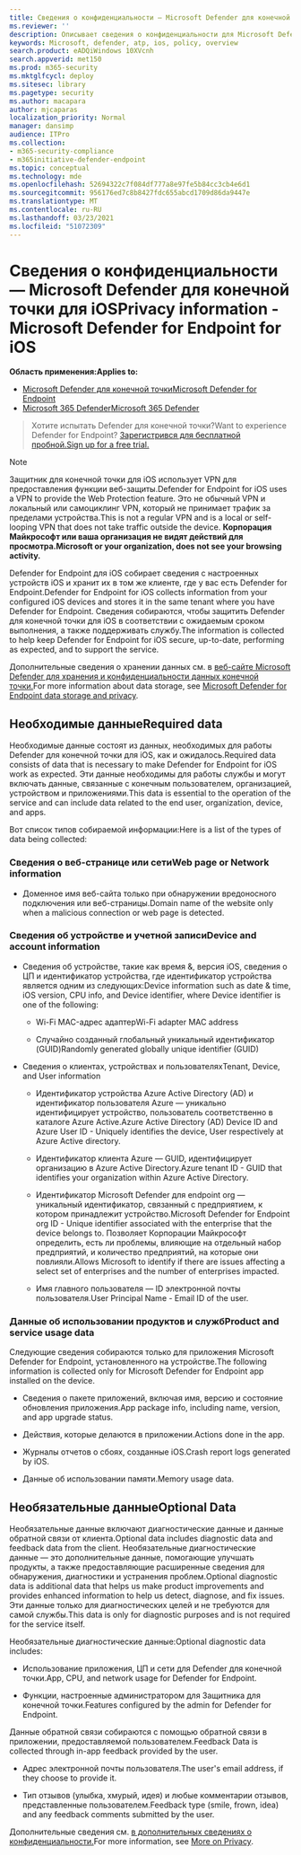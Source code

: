 ```yaml
---
title: Сведения о конфиденциальности — Microsoft Defender для конечной точки для iOS
ms.reviewer: ''
description: Описывает сведения о конфиденциальности для Microsoft Defender для конечной точки для iOS
keywords: Microsoft, defender, atp, ios, policy, overview
search.product: eADQiWindows 10XVcnh
search.appverid: met150
ms.prod: m365-security
ms.mktglfcycl: deploy
ms.sitesec: library
ms.pagetype: security
ms.author: macapara
author: mjcaparas
localization_priority: Normal
manager: dansimp
audience: ITPro
ms.collection:
- m365-security-compliance
- m365initiative-defender-endpoint
ms.topic: conceptual
ms.technology: mde
ms.openlocfilehash: 52694322c7f084df777a8e97fe5b84cc3cb4e6d1
ms.sourcegitcommit: 956176ed7c8b8427fdc655abcd1709d86da9447e
ms.translationtype: MT
ms.contentlocale: ru-RU
ms.lasthandoff: 03/23/2021
ms.locfileid: "51072309"
---
```

# <a name="privacy-information---microsoft-defender-for-endpoint-for-ios"></a><span data-ttu-id="dc04d-104">Сведения о конфиденциальности — Microsoft Defender для конечной точки для iOS</span><span class="sxs-lookup"><span data-stu-id="dc04d-104">Privacy information - Microsoft Defender for Endpoint for iOS</span></span>

<span data-ttu-id="dc04d-105">**Область применения:**</span><span class="sxs-lookup"><span data-stu-id="dc04d-105">**Applies to:**</span></span>
- [<span data-ttu-id="dc04d-106">Microsoft Defender для конечной точки</span><span class="sxs-lookup"><span data-stu-id="dc04d-106">Microsoft Defender for Endpoint</span></span>](https://go.microsoft.com/fwlink/p/?linkid=2146631)
- [<span data-ttu-id="dc04d-107">Microsoft 365 Defender</span><span class="sxs-lookup"><span data-stu-id="dc04d-107">Microsoft 365 Defender</span></span>](https://go.microsoft.com/fwlink/?linkid=2118804)

> <span data-ttu-id="dc04d-108">Хотите испытать Defender для конечной точки?</span><span class="sxs-lookup"><span data-stu-id="dc04d-108">Want to experience Defender for Endpoint?</span></span> [<span data-ttu-id="dc04d-109">Зарегистрився для бесплатной пробной.</span><span class="sxs-lookup"><span data-stu-id="dc04d-109">Sign up for a free trial.</span></span>](https://www.microsoft.com/microsoft-365/windows/microsoft-defender-atp?ocid=docs-wdatp-investigateip-abovefoldlink)

> [!NOTE]
> <span data-ttu-id="dc04d-110">Защитник для конечной точки для iOS использует VPN для предоставления функции веб-защиты.</span><span class="sxs-lookup"><span data-stu-id="dc04d-110">Defender for Endpoint for iOS uses a VPN to provide the Web Protection feature.</span></span> <span data-ttu-id="dc04d-111">Это не обычный VPN и локальный или самоциклинг VPN, который не принимает трафик за пределами устройства.</span><span class="sxs-lookup"><span data-stu-id="dc04d-111">This is not a regular VPN and is a local or self-looping VPN that does not take traffic outside the device.</span></span> <span data-ttu-id="dc04d-112">**Корпорация Майкрософт или ваша организация не видят действий для просмотра.**</span><span class="sxs-lookup"><span data-stu-id="dc04d-112">**Microsoft or your organization, does not see your browsing activity.**</span></span>

<span data-ttu-id="dc04d-113">Defender for Endpoint для iOS собирает сведения с настроенных устройств iOS и хранит их в том же клиенте, где у вас есть Defender for Endpoint.</span><span class="sxs-lookup"><span data-stu-id="dc04d-113">Defender for Endpoint for iOS collects information from your configured iOS devices and stores it in the same tenant where you have Defender for Endpoint.</span></span> <span data-ttu-id="dc04d-114">Сведения собираются, чтобы защитить Defender для конечной точки для iOS в соответствии с ожидаемым сроком выполнения, а также поддерживать службу.</span><span class="sxs-lookup"><span data-stu-id="dc04d-114">The information is collected to help keep Defender for Endpoint for iOS secure, up-to-date, performing as expected, and to support the service.</span></span>

<span data-ttu-id="dc04d-115">Дополнительные сведения о хранении данных см. в [веб-сайте Microsoft Defender для хранения и конфиденциальности данных конечной точки.](data-storage-privacy.md)</span><span class="sxs-lookup"><span data-stu-id="dc04d-115">For more information about data storage, see [Microsoft Defender for Endpoint data storage and privacy](data-storage-privacy.md).</span></span>

## <a name="required-data"></a><span data-ttu-id="dc04d-116">Необходимые данные</span><span class="sxs-lookup"><span data-stu-id="dc04d-116">Required data</span></span> 

<span data-ttu-id="dc04d-117">Необходимые данные состоят из данных, необходимых для работы Defender для конечной точки для iOS, как и ожидалось.</span><span class="sxs-lookup"><span data-stu-id="dc04d-117">Required data consists of data that is necessary to make Defender for Endpoint for iOS work as expected.</span></span> <span data-ttu-id="dc04d-118">Эти данные необходимы для работы службы и могут включать данные, связанные с конечным пользователем, организацией, устройством и приложениями.</span><span class="sxs-lookup"><span data-stu-id="dc04d-118">This data is essential to the operation of the service and can include data related to the end user, organization, device, and apps.</span></span> 

<span data-ttu-id="dc04d-119">Вот список типов собираемой информации:</span><span class="sxs-lookup"><span data-stu-id="dc04d-119">Here is a list of the types of data being collected:</span></span> 

### <a name="web-page-or-network-information"></a><span data-ttu-id="dc04d-120">Сведения о веб-странице или сети</span><span class="sxs-lookup"><span data-stu-id="dc04d-120">Web page or Network information</span></span> 

- <span data-ttu-id="dc04d-121">Доменное имя веб-сайта только при обнаружении вредоносного подключения или веб-страницы.</span><span class="sxs-lookup"><span data-stu-id="dc04d-121">Domain name of the website only when a malicious connection or web page is detected.</span></span> 

### <a name="device-and-account-information"></a><span data-ttu-id="dc04d-122">Сведения об устройстве и учетной записи</span><span class="sxs-lookup"><span data-stu-id="dc04d-122">Device and account information</span></span> 

- <span data-ttu-id="dc04d-123">Сведения об устройстве, такие как время &, версия iOS, сведения о ЦП и идентификатор устройства, где идентификатор устройства является одним из следующих:</span><span class="sxs-lookup"><span data-stu-id="dc04d-123">Device information such as date & time, iOS version, CPU info, and Device identifier, where Device identifier is one of the following:</span></span> 

    - <span data-ttu-id="dc04d-124">Wi-Fi MAC-адрес адаптер</span><span class="sxs-lookup"><span data-stu-id="dc04d-124">Wi-Fi adapter MAC address</span></span> 

    - <span data-ttu-id="dc04d-125">Случайно созданный глобальный уникальный идентификатор (GUID)</span><span class="sxs-lookup"><span data-stu-id="dc04d-125">Randomly generated globally unique identifier (GUID)</span></span> 

- <span data-ttu-id="dc04d-126">Сведения о клиентах, устройствах и пользователях</span><span class="sxs-lookup"><span data-stu-id="dc04d-126">Tenant, Device, and User information</span></span> 

    - <span data-ttu-id="dc04d-127">Идентификатор устройства Azure Active Directory (AD) и идентификатор пользователя Azure — уникально идентифицирует устройство, пользователь соответственно в каталоге Azure Active.</span><span class="sxs-lookup"><span data-stu-id="dc04d-127">Azure Active Directory (AD) Device ID and Azure User ID - Uniquely identifies the device, User respectively at Azure Active directory.</span></span> 

    - <span data-ttu-id="dc04d-128">Идентификатор клиента Azure — GUID, идентифицирует организацию в Azure Active Directory.</span><span class="sxs-lookup"><span data-stu-id="dc04d-128">Azure tenant ID - GUID that identifies your organization within Azure Active Directory.</span></span> 

    - <span data-ttu-id="dc04d-129">Идентификатор Microsoft Defender для endpoint org — уникальный идентификатор, связанный с предприятием, к котором принадлежит устройство.</span><span class="sxs-lookup"><span data-stu-id="dc04d-129">Microsoft Defender for Endpoint org ID - Unique identifier associated with the enterprise that the device belongs to.</span></span> <span data-ttu-id="dc04d-130">Позволяет Корпорации Майкрософт определить, есть ли проблемы, влияющие на отдельный набор предприятий, и количество предприятий, на которые они повлияли.</span><span class="sxs-lookup"><span data-stu-id="dc04d-130">Allows Microsoft to identify if there are issues affecting a select set of enterprises and the number of enterprises impacted.</span></span> 

    - <span data-ttu-id="dc04d-131">Имя главного пользователя — ID электронной почты пользователя.</span><span class="sxs-lookup"><span data-stu-id="dc04d-131">User Principal Name - Email ID of the user.</span></span> 

### <a name="product-and-service-usage-data"></a><span data-ttu-id="dc04d-132">Данные об использовании продуктов и служб</span><span class="sxs-lookup"><span data-stu-id="dc04d-132">Product and service usage data</span></span> 

<span data-ttu-id="dc04d-133">Следующие сведения собираются только для приложения Microsoft Defender for Endpoint, установленного на устройстве.</span><span class="sxs-lookup"><span data-stu-id="dc04d-133">The following information is collected only for Microsoft Defender for Endpoint app installed on the device.</span></span> 

- <span data-ttu-id="dc04d-134">Сведения о пакете приложений, включая имя, версию и состояние обновления приложения.</span><span class="sxs-lookup"><span data-stu-id="dc04d-134">App package info, including name, version, and app upgrade status.</span></span> 

- <span data-ttu-id="dc04d-135">Действия, которые делаются в приложении.</span><span class="sxs-lookup"><span data-stu-id="dc04d-135">Actions done in the app.</span></span> 

- <span data-ttu-id="dc04d-136">Журналы отчетов о сбоях, созданные iOS.</span><span class="sxs-lookup"><span data-stu-id="dc04d-136">Crash report logs generated by iOS.</span></span> 

- <span data-ttu-id="dc04d-137">Данные об использовании памяти.</span><span class="sxs-lookup"><span data-stu-id="dc04d-137">Memory usage data.</span></span> 

## <a name="optional-data"></a><span data-ttu-id="dc04d-138">Необязательные данные</span><span class="sxs-lookup"><span data-stu-id="dc04d-138">Optional Data</span></span> 

<span data-ttu-id="dc04d-139">Необязательные данные включают диагностические данные и данные обратной связи от клиента.</span><span class="sxs-lookup"><span data-stu-id="dc04d-139">Optional data includes diagnostic data and feedback data from the client.</span></span> <span data-ttu-id="dc04d-140">Необязательные диагностические данные — это дополнительные данные, помогающие улучшать продукты, а также предоставляющие расширенные сведения для обнаружения, диагностики и устранения проблем.</span><span class="sxs-lookup"><span data-stu-id="dc04d-140">Optional diagnostic data is additional data that helps us make product improvements and provides enhanced information to help us detect, diagnose, and fix issues.</span></span> <span data-ttu-id="dc04d-141">Эти данные только для диагностических целей и не требуются для самой службы.</span><span class="sxs-lookup"><span data-stu-id="dc04d-141">This data is only for diagnostic purposes and is not required for the service itself.</span></span> 

<span data-ttu-id="dc04d-142">Необязательные диагностические данные:</span><span class="sxs-lookup"><span data-stu-id="dc04d-142">Optional diagnostic data includes:</span></span> 

- <span data-ttu-id="dc04d-143">Использование приложения, ЦП и сети для Defender для конечной точки.</span><span class="sxs-lookup"><span data-stu-id="dc04d-143">App, CPU, and network usage for Defender for Endpoint.</span></span> 

- <span data-ttu-id="dc04d-144">Функции, настроенные администратором для Защитника для конечной точки.</span><span class="sxs-lookup"><span data-stu-id="dc04d-144">Features configured by the admin for Defender for Endpoint.</span></span> 

<span data-ttu-id="dc04d-145">Данные обратной связи собираются с помощью обратной связи в приложении, предоставляемой пользователем.</span><span class="sxs-lookup"><span data-stu-id="dc04d-145">Feedback Data is collected through in-app feedback provided by the user.</span></span> 

- <span data-ttu-id="dc04d-146">Адрес электронной почты пользователя.</span><span class="sxs-lookup"><span data-stu-id="dc04d-146">The user's email address, if they choose to provide it.</span></span>

- <span data-ttu-id="dc04d-147">Тип отзывов (улыбка, хмурый, идея) и любые комментарии отзывов, представленные пользователем.</span><span class="sxs-lookup"><span data-stu-id="dc04d-147">Feedback type (smile, frown, idea) and any feedback comments submitted by the user.</span></span> 

<span data-ttu-id="dc04d-148">Дополнительные сведения см. [в дополнительных сведениях о конфиденциальности.](https://aka.ms/mdatpiosprivacystatement)</span><span class="sxs-lookup"><span data-stu-id="dc04d-148">For more information, see [More on Privacy](https://aka.ms/mdatpiosprivacystatement).</span></span>


